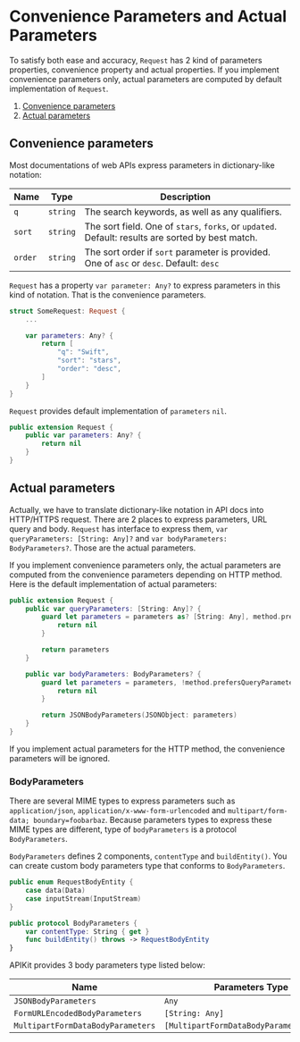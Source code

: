 # Convenience Parameters and Actual Parameters

To satisfy both ease and accuracy, `Request` has 2 kind of parameters properties, convenience property and actual properties. If you implement convenience parameters only, actual parameters are computed by default implementation of `Request`.

1. [Convenience parameters](#convenience-parameters)
2. [Actual parameters](#actual-parameters)

## Convenience parameters

Most documentations of web APIs express parameters in dictionary-like notation:

|Name   |Type    |Description                                                                                      |
|-------|--------|-------------------------------------------------------------------------------------------------|
|`q`    |`string`|The search keywords, as well as any qualifiers.                                                  |
|`sort` |`string`|The sort field. One of `stars`, `forks`, or `updated`. Default: results are sorted by best match.|
|`order`|`string`|The sort order if `sort` parameter is provided. One of `asc` or `desc`. Default: `desc`          |

 `Request` has a property `var parameter: Any?` to express parameters in this kind of notation. That is the convenience parameters.

```swift
struct SomeRequest: Request {
    ...

    var parameters: Any? {
        return [
            "q": "Swift",
            "sort": "stars",
            "order": "desc",
        ]
    }
}
```

`Request` provides default implementation of `parameters` `nil`.

```swift
public extension Request {
    public var parameters: Any? {
        return nil
    }
}
```

## Actual parameters

Actually, we have to translate dictionary-like notation in API docs into HTTP/HTTPS request. There are 2 places to express parameters, URL query and body. `Request` has interface to express them, `var queryParameters: [String: Any]?` and `var bodyParameters: BodyParameters?`. Those are the actual parameters.

If you implement convenience parameters only, the actual parameters are computed from the convenience parameters depending on HTTP method. Here is the default implementation of actual parameters:

```swift
public extension Request {
    public var queryParameters: [String: Any]? {
        guard let parameters = parameters as? [String: Any], method.prefersQueryParameters else {
            return nil
        }

        return parameters
    }

    public var bodyParameters: BodyParameters? {
        guard let parameters = parameters, !method.prefersQueryParameters else {
            return nil
        }

        return JSONBodyParameters(JSONObject: parameters)
    }
}
```

If you implement actual parameters for the HTTP method, the convenience parameters will be ignored.

### BodyParameters

There are several MIME types to express parameters such as `application/json`, `application/x-www-form-urlencoded` and `multipart/form-data; boundary=foobarbaz`. Because parameters types to express these MIME types are different, type of `bodyParameters` is a protocol `BodyParameters`.

`BodyParameters` defines 2 components, `contentType` and `buildEntity()`. You can create custom body parameters type that conforms to `BodyParameters`.

```swift
public enum RequestBodyEntity {
    case data(Data)
    case inputStream(InputStream)
}

public protocol BodyParameters {
    var contentType: String { get }
    func buildEntity() throws -> RequestBodyEntity
}
```

APIKit provides 3 body parameters type listed below:

|Name                             |Parameters Type                         |
|---------------------------------|----------------------------------------|
|`JSONBodyParameters`             |`Any`                                   |
|`FormURLEncodedBodyParameters`   |`[String: Any]`                         |
|`MultipartFormDataBodyParameters`|`[MultipartFormDataBodyParameters.Part]`|
